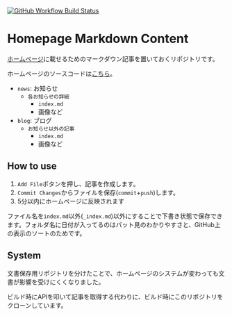 [![GitHub Workflow Build Status](https://img.shields.io/github/actions/workflow/status/tuatmcc/homepage2.0/nextjs.yml?&style=flat-square)](https://github.com/tuatmcc/homepage2.0/actions/workflows/nextjs.yml)

# Homepage Markdown Content

[ホームページ](https://www.tuatmcc.com)に載せるためのマークダウン記事を置いておくリポジトリです。

ホームページのソースコードは[こちら](https://github.com/tuatmcc/homepage2.0)。

- `news`: お知らせ
  - `各お知らせの詳細`
    - `index.md`
    - 画像など
- `blog`: ブログ
  - `お知らせ以外の記事`
    - `index.md`
    - 画像など

## How to use

1. `Add File`ボタンを押し、記事を作成します。
2. `Commit Changes`からファイルを保存(`commit`+`push`)します。
3. 5分以内にホームページに反映されます

ファイル名を`index.md`以外(`_index.md`)以外にすることで下書き状態で保存できます。フォルダ名に日付が入ってるのはパット見のわかりやすさと、GitHub上の表示のソートのためです。

## System

文書保存用リポジトリを分けたことで、ホームページのシステムが変わっても文書が影響を受けにくくなりました。

ビルド時にAPIを叩いて記事を取得する代わりに、ビルド時にこのリポジトリをクローンしています。
